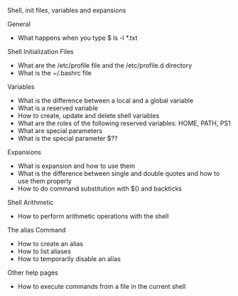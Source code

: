 Shell, init files, variables and expansions

General

- What happens when you type $ ls -l *.txt

Shell Initialization Files

- What are the /etc/profile file and the /etc/profile.d directory
- What is the ~/.bashrc file

Variables

- What is the difference between a local and a global variable
- What is a reserved variable
- How to create, update and delete shell variables
- What are the roles of the following reserved variables: HOME, PATH, PS1
- What are special parameters
- What is the special parameter $??

Expansions

- What is expansion and how to use them
- What is the difference between single and double quotes and how to use them properly
- How to do command substitution with $() and backticks

Shell Arithmetic

- How to perform arithmetic operations with the shell

The alias Command

- How to create an alias
- How to list aliases
- How to temporarily disable an alias

Other help pages

- How to execute commands from a file in the current shell